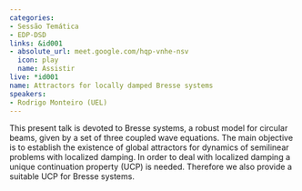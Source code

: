 ```yaml
---
categories:
- Sessão Temática
- EDP-DSD
links: &id001
- absolute_url: meet.google.com/hqp-vnhe-nsv
  icon: play
  name: Assistir
live: *id001
name: Attractors for locally damped Bresse systems
speakers:
- Rodrigo Monteiro (UEL)
---
```


This present talk is devoted to Bresse systems, a robust model for circular beams, given by a set of three coupled wave equations. The main objective is to establish the existence of global attractors for dynamics of semilinear problems with localized damping. In order to deal with localized damping a unique continuation property (UCP) is needed. Therefore we also provide a suitable UCP for Bresse systems.